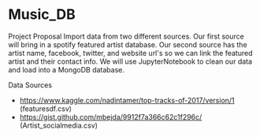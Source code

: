 # Music_DB
Project Proposal
Import data from two different sources. Our first source will bring in a spotify featured artist database. Our second source has the artist name, facebook, twitter, and website url's so we can link the featured artist and their contact info.
We will use JupyterNotebook to clean our data and load into a MongoDB database.

Data Sources
- https://www.kaggle.com/nadintamer/top-tracks-of-2017/version/1 (featuresdf.csv)
- https://gist.github.com/mbejda/9912f7a366c62c1f296c/ (Artist_socialmedia.csv)
